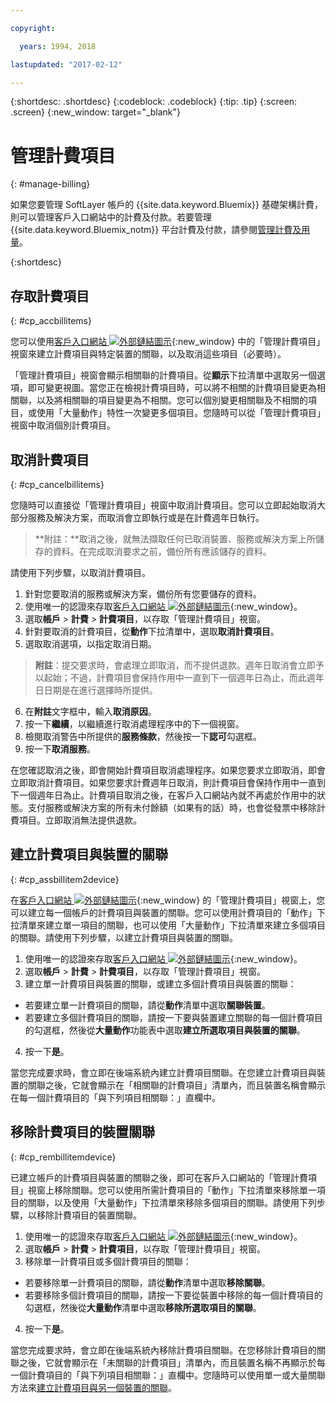 ```yaml
---

copyright:

  years: 1994, 2018

lastupdated: "2017-02-12"

---
```


{:shortdesc: .shortdesc}
{:codeblock: .codeblock}
{:tip: .tip}
{:screen: .screen}
{:new_window: target="_blank"}


# 管理計費項目
{: #manage-billing}

如果您要管理 SoftLayer 帳戶的 {{site.data.keyword.Bluemix}} 基礎架構計費，則可以管理客戶入口網站中的計費及付款。若要管理 {{site.data.keyword.Bluemix_notm}} 平台計費及付款，請參閱[管理計費及用量](/docs/account/index.html)。
  
{:shortdesc}

## 存取計費項目
{: #cp_accbillitems}

您可以使用[客戶入口網站 ![外部鏈結圖示](../icons/launch-glyph.svg)](https://control.softlayer.com/){:new_window} 中的「管理計費項目」視窗來建立計費項目與特定裝置的關聯，以及取消這些項目（必要時）。

「管理計費項目」視窗會顯示相關聯的計費項目。從**顯示**下拉清單中選取另一個選項，即可變更視圖。當您正在檢視計費項目時，可以將不相關的計費項目變更為相關聯，以及將相關聯的項目變更為不相關。您可以個別變更相關聯及不相關的項目，或使用「大量動作」特性一次變更多個項目。您隨時可以從「管理計費項目」視窗中取消個別計費項目。


## 取消計費項目
{: #cp_cancelbillitems}

您隨時可以直接從「管理計費項目」視窗中取消計費項目。您可以立即起始取消大部分服務及解決方案，而取消會立即執行或是在計費週年日執行。

> **附註：**取消之後，就無法擷取任何已取消裝置、服務或解決方案上所儲存的資料。在完成取消要求之前，備份所有應該儲存的資料。

請使用下列步驟，以取消計費項目。

1. 針對您要取消的服務或解決方案，備份所有您要儲存的資料。
2. 使用唯一的認證來存取[客戶入口網站 ![外部鏈結圖示](../icons/launch-glyph.svg)](https://control.softlayer.com/){:new_window}。
3. 選取**帳戶** > **計費** > **計費項目**，以存取「管理計費項目」視窗。
4. 針對要取消的計費項目，從**動作**下拉清單中，選取**取消計費項目**。
5. 選取取消選項，以指定取消日期。
>**附註**：提交要求時，會處理立即取消，而不提供退款。週年日取消會立即予以起始；不過，計費項目會保持作用中一直到下一個週年日為止，而此週年日日期是在進行選擇時所提供。
6. 在**附註**文字框中，輸入**取消原因**。
7. 按一下**繼續**，以繼續進行取消處理程序中的下一個視窗。
8. 檢閱取消警告中所提供的**服務條款**，然後按一下**認可**勾選框。
9. 按一下**取消服務**。

在您確認取消之後，即會開始計費項目取消處理程序。如果您要求立即取消，即會立即取消計費項目。如果您要求計費週年日取消，則計費項目會保持作用中一直到下一個週年日為止。計費項目取消之後，在客戶入口網站內就不再處於作用中的狀態。支付服務或解決方案的所有未付餘額（如果有的話）時，也會從發票中移除計費項目。立即取消無法提供退款。


## 建立計費項目與裝置的關聯
{: #cp_assbillitem2device}

在[客戶入口網站 ![外部鏈結圖示](../icons/launch-glyph.svg)](https://control.softlayer.com/){:new_window} 的「管理計費項目」視窗上，您可以建立每一個帳戶的計費項目與裝置的關聯。您可以使用計費項目的「動作」下拉清單來建立單一項目的關聯，也可以使用「大量動作」下拉清單來建立多個項目的關聯。請使用下列步驟，以建立計費項目與裝置的關聯。

1. 使用唯一的認證來存取[客戶入口網站 ![外部鏈結圖示](../icons/launch-glyph.svg)](https://control.softlayer.com/){:new_window}。
2. 選取**帳戶** > **計費** > **計費項目**，以存取「管理計費項目」視窗。
3. 建立單一計費項目與裝置的關聯，或建立多個計費項目與裝置的關聯：
  * 若要建立單一計費項目的關聯，請從**動作**清單中選取**關聯裝置**。
  * 若要建立多個計費項目的關聯，請按一下要與裝置建立關聯的每一個計費項目的勾選框，然後從**大量動作**功能表中選取**建立所選取項目與裝置的關聯**。
4. 按一下**是**。

當您完成要求時，會立即在後端系統內建立計費項目關聯。在您建立計費項目與裝置的關聯之後，它就會顯示在「相關聯的計費項目」清單內，而且裝置名稱會顯示在每一個計費項目的「與下列項目相關聯：」直欄中。


## 移除計費項目的裝置關聯
{: #cp_rembillitemdevice}

已建立帳戶的計費項目與裝置的關聯之後，即可在客戶入口網站的「管理計費項目」視窗上移除關聯。您可以使用所需計費項目的「動作」下拉清單來移除單一項目的關聯，以及使用「大量動作」下拉清單來移除多個項目的關聯。請使用下列步驟，以移除計費項目的裝置關聯。

1. 使用唯一的認證來存取[客戶入口網站 ![外部鏈結圖示](../icons/launch-glyph.svg)](https://control.softlayer.com/){:new_window}。
2. 選取**帳戶** > **計費** > **計費項目**，以存取「管理計費項目」視窗。
3. 移除單一計費項目或多個計費項目的關聯：
  * 若要移除單一計費項目的關聯，請從**動作**清單中選取**移除關聯**。
  * 若要移除多個計費項目的關聯，請按一下要從裝置中移除的每一個計費項目的勾選框，然後從**大量動作**清單中選取**移除所選取項目的關聯**。
4. 按一下**是**。

當您完成要求時，會立即在後端系統內移除計費項目關聯。在您移除計費項目的關聯之後，它就會顯示在「未關聯的計費項目」清單內，而且裝置名稱不再顯示於每一個計費項目的「與下列項目相關聯：」直欄中。您隨時可以使用單一或大量關聯方法來[建立計費項目與另一個裝置的關聯](/docs/customer-portal/cpmanacctbillpay.html#cp_assbillitem2device)。
